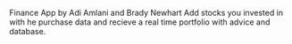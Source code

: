 Finance App by Adi Amlani and Brady Newhart
Add stocks you invested in with he purchase data and recieve a real time portfolio with advice and database.
